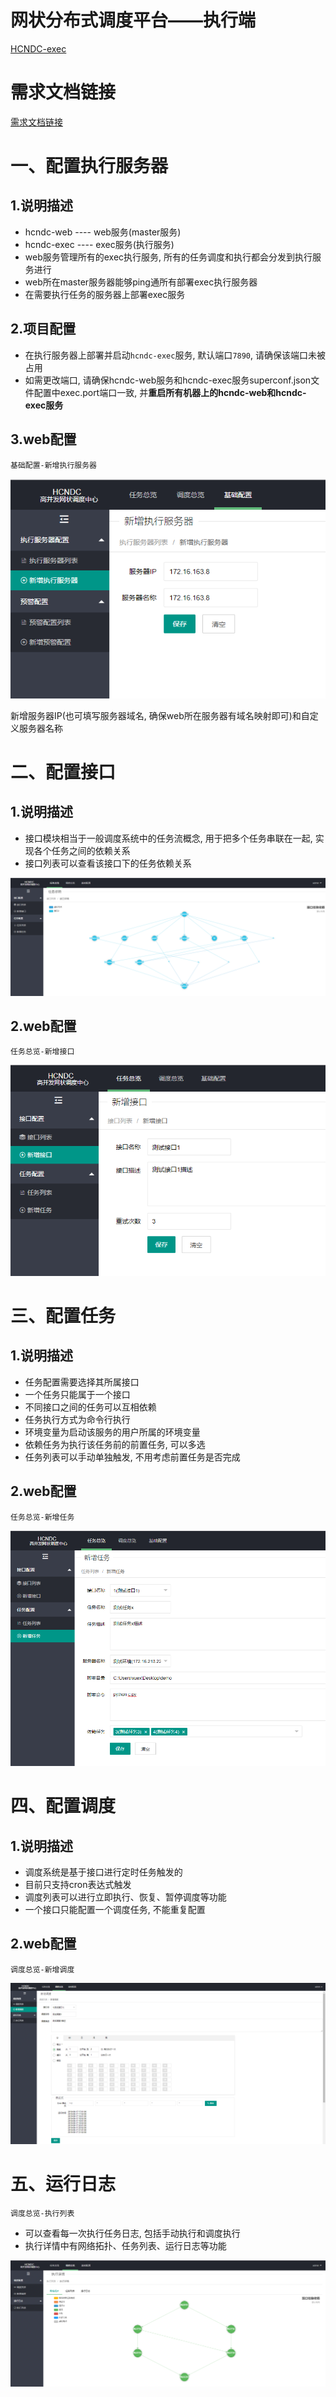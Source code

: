 # 网状分布式调度平台——执行端
[HCNDC-exec](https://github.com/laixin86714802/HCNDC-exec.git)

# 需求文档链接
[需求文档链接](./README.md)

# 一、配置执行服务器

## 1.说明描述
* hcndc-web  ---- web服务(master服务)
* hcndc-exec ---- exec服务(执行服务)
* web服务管理所有的exec执行服务, 所有的任务调度和执行都会分发到执行服务进行
* web所在master服务器能够ping通所有部署exec执行服务器
* 在需要执行任务的服务器上部署exec服务
## 2.项目配置
* 在执行服务器上部署并启动`hcndc-exec`服务, 默认端口`7890`, 请确保该端口未被占用
* 如需更改端口,  请确保hcndc-web服务和hcndc-exec服务superconf.json文件配置中exec.port端口一致, 并**重启所有机器上的hcndc-web和hcndc-exec服务**
## 3.web配置
`基础配置-新增执行服务器`

![](/x_other/新增执行服务器.png)

新增服务器IP(也可填写服务器域名, 确保web所在服务器有域名映射即可)和自定义服务器名称

# 二、配置接口
## 1.说明描述
* 接口模块相当于一般调度系统中的任务流概念, 用于把多个任务串联在一起, 实现各个任务之间的依赖关系
* 接口列表可以查看该接口下的任务依赖关系

![](/x_other/任务依赖.png)
## 2.web配置
`任务总览-新增接口`

![](/x_other/新增接口.png)

# 三、配置任务
## 1.说明描述
* 任务配置需要选择其所属接口
* 一个任务只能属于一个接口
* 不同接口之间的任务可以互相依赖
* 任务执行方式为命令行执行
* 环境变量为启动该服务的用户所属的环境变量
* 依赖任务为执行该任务前的前置任务, 可以多选
* 任务列表可以手动单独触发, 不用考虑前置任务是否完成
## 2.web配置
`任务总览-新增任务`

![](/x_other/新增任务.png)

# 四、配置调度
## 1.说明描述
* 调度系统是基于接口进行定时任务触发的
* 目前只支持cron表达式触发
* 调度列表可以进行立即执行、恢复、暂停调度等功能
* 一个接口只能配置一个调度任务, 不能重复配置
## 2.web配置
`调度总览-新增调度`

![](/x_other/新增调度.png)

# 五、运行日志
`调度总览-执行列表`
* 可以查看每一次执行任务日志, 包括手动执行和调度执行
* 执行详情中有网络拓扑、任务列表、运行日志等功能

![](/x_other/执行列表.png)
